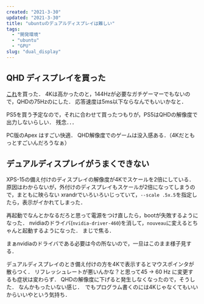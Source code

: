 ```yaml
---
created: "2021-3-30"
updated: "2021-3-30"
title: "ubuntuのデュアルディスプレイは難しい"
tags:
  - "開発環境"
  - "ubuntu"
  - "GPU"
slug: "dual_display"
---
```


## QHD ディスプレイを買った
[これ](https://www.amazon.co.jp/Acer%E3%82%B2%E3%83%BC%E3%83%9F%E3%83%B3%E3%82%B0%E3%83%A2%E3%83%8B%E3%82%BF%E3%83%BC-VG270Ubmiipx-27%E3%82%A4%E3%83%B3%E3%83%81-2560x1440-HDMI%E3%83%BBDisplayPort/dp/B07P5L5P7W)を買った．
4Kは高かったのと，144Hzが必要なガチゲーマーでもないので，QHDの75Hzのにした．
応答速度は5ms以下ならなんでもいいかなと．

PS5を買う予定なので，それに合わせて買ったつもりが，PS5はQHDの解像度で出力しないらしい．
残念．．．

PC版のApex はすごい快適．
QHD解像度でのゲームは没入感ある．（4Kだともっとすごいんだろうなぁ）

## デュアルディスプレイがうまくできない
XPS-15の備え付けのディスプレイの解像度が4Kでスケールを2倍にしている．
原因はわからないが，外付けのディスプレイもスケールが2倍になってしまうので，まともに映らない
xrandrでいろいろいじっていて，`--scale .5x.5`を指定したら，表示がイかれてしまった．

再起動でなんとかなるだろと思って電源をつけ直したら，bootが失敗するようになった．
nvidiaのドライバ(`nvidia-driver-460`)を消して，`nouveau`に変えるとちゃんと起動するようになった．
まじで焦る．

まぁnvidiaのドライバである必要は今の所ないので，一旦はこのまま様子見する．

デュアルディスプレイのとき備え付けの方を4Kで表示するとマウスポインタが散らつく．
リフレッシュレートが悪いんかな？と思って45 -> 60 Hz に変更するも症状は変わらず．
QHDの解像度に下げると発生しなくなったので，そうした．
なんかもったいない感じ．　でもプログラム書くのには4Kじゃなくてもいいからいいやという気持ち．

